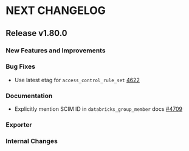 # NEXT CHANGELOG

## Release v1.80.0

### New Features and Improvements

### Bug Fixes

 * Use latest etag for `access_control_rule_set` [4622](https://github.com/databricks/terraform-provider-databricks/pull/4622)

### Documentation

 * Explicitly mention SCIM ID in `databricks_group_member` docs [#4709](https://github.com/databricks/terraform-provider-databricks/pull/4709)

### Exporter

### Internal Changes
